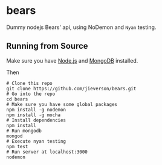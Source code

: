 # bears
Dummy nodejs Bears' api, using NoDemon and `Nyan` testing.

## Running from Source

Make sure you have [Node.js](https://nodejs.org/en/) and [MongoDB](https://www.mongodb.org/) installed.

Then

```shell
# Clone this repo
git clone https://github.com/jieverson/bears.git
# Go into the repo
cd bears
# Make sure you have some global packages
npm install -g nodemon
npm install -g mocha
# Install dependencies
npm install
# Run mongodb
mongod
# Execute nyan testing
npm test
# Run server at localhost:3000
nodemon
```